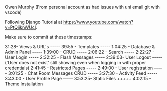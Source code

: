Owen Murphy
(From personal account as had issues with uni email git with vscode)


Following Django Tutorial at https://www.youtube.com/watch?v=PtQiiknWUcI.

Make sure to commit at these timestamps:

31:28- Views & URL's -----
39:55 - Templates -----
1:04:25 - Database & Admin Panel -----
1:39:00 - CRUD -----
2:06:22 - Search -----
2:22:27 - User Login -----
2:32:25 - Flash Messages -----
2:39:03- User Logout ----- ('User does not exist' still showing even when logging in with proper credentials)
2:41:45 - Restricted Pages -----
2:49:00 - User registration -----
3:01:25 -  Chat Room Messages CRUD -----
3:27:30 - Activity Feed -----
3:43:00 - User Profile Page -----
3:53:25- Static Files +++++
4:02:15 - Theme Installation